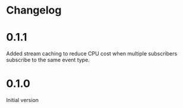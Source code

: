 Changelog
=========

# 0.1.1

Added stream caching to reduce CPU cost when multiple subscribers subscribe to the same event type.

# 0.1.0

Initial version